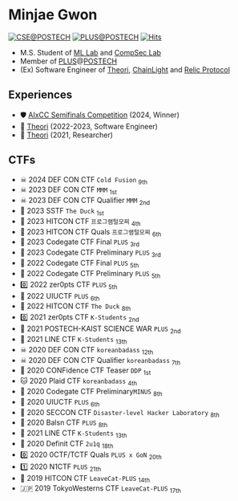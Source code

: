 # Minjae Gwon

[![CSE@POSTECH](https://img.shields.io/badge/Computer%20Science%20&%20Engineering-POSTECH-c80150)](https://cse.postech.ac.kr)
[![PLUS@POSTECH](https://img.shields.io/badge/PLUS-POSTECH-000000)](https://plus.or.kr)
[![Hits](https://hits.seeyoufarm.com/api/count/incr/badge.svg?url=https%3A%2F%2Fgithub.com%2Fbetarixm&count_bg=%235200FF&title_bg=%23555555&icon=instacart.svg&icon_color=%23E7E7E7&title=hits&edge_flat=false)](https://hits.seeyoufarm.com)

- M.S. Student of [ML Lab](https://ml.postech.ac.kr) and [CompSec Lab](https://compsec.postech.ac.kr)
- Member of [PLUS](https://plus.or.kr)@[POSTECH](https://postech.ac.kr)
- (Ex) Software Engineer of [Theori](https://theori.io/), [ChainLight](https://chainlight.io/) and [Relic Protocol](https://relicprotocol.com/)

## Experiences

- 🛡️ [AIxCC Semifinals Competition](https://team-atlanta.github.io/) (2024, Winner)
- 🦆 [Theori](https://theori.io/) (2022-2023, Software Engineer)
- 🦆 [Theori](https://theori.io/) (2021, Researcher)

## CTFs

- ☠ 2024 DEF CON CTF `Cold Fusion` <sub>9th</sub>
- ☠ 2023 DEF CON CTF `MMM` <sub>1st</sub>
- ☠ 2023 DEF CON CTF Qualifier `MMM` <sub>2nd</sub>
- 📱 2023 SSTF `The Duck` <sub>1st</sub>
- 🦆 2023 HITCON CTF `프로그램털모찌` <sub>4th</sub>
- 🦆 2023 HITCON CTF Quals `프로그램털모찌` <sub>6th</sub>
- 🦋 2023 Codegate CTF Final `PLUS` <sub>3rd</sub>
- 🦋 2023 Codegate CTF Preliminary `PLUS` <sub>3rd</sub>
- 🦋 2022 Codegate CTF Final `PLUS` <sub>5th</sub>
- 🦋 2022 Codegate CTF Preliminary `PLUS` <sub>5th</sub>
- 0️⃣ 2022 zer0pts CTF `PLUS` <sub>5th</sub>
- 🦊 2022 UIUCTF `PLUS` <sub>6th</sub>
- 🦆 2022 HITCON CTF `The Duck` <sub>8th</sub>
- 0️⃣ 2021 zer0pts CTF `K-Students` <sub>2nd</sub>
- 🦅 2021 POSTECH-KAIST SCIENCE WAR `PLUS` <sub>2nd</sub>
- 🥑 2021 LINE CTF `K-Students` <sub>13th</sub>
- ☠ 2020 DEF CON CTF `koreanbadass` <sub>12th</sub>
- ☠ 2020 DEF CON CTF Qualifier `koreanbadass` <sub>7th</sub>
- 🐶 2020 CONFidence CTF Teaser `DDP` <sub>1st</sub>
- 🐱 2020 Plaid CTF `koreanbadass` <sub>4th</sub>
- 🦋 2020 Codegate CTF Preliminary`MINUS` <sub>8th</sub>
- 🦊 2020 UIUCTF `PLUS` <sub>6th</sub>
- 🐨 2020 SECCON CTF `Disaster-level Hacker Laboratory` <sub>8th</sub>
- 🐯 2020 Balsn CTF `PLUS` <sub>8th</sub>
- 🥑 2021 LINE CTF `K-Students` <sub>13th</sub>
- 🐹 2020 Definit CTF `2u1q` <sub>18th</sub>
- 0️⃣ 2020 0CTF/TCTF Quals `PLUS x GoN` <sub>20th</sub>
- 1️⃣ 2020 N1CTF `PLUS` <sub>21th</sub>
- 🦆 2019 HITCON CTF `LeaveCat-PLUS` <sub>14th<sub/>
- 🇯🇵 2019 TokyoWesterns CTF `LeaveCat-PLUS` <sub>17th<sub/>
